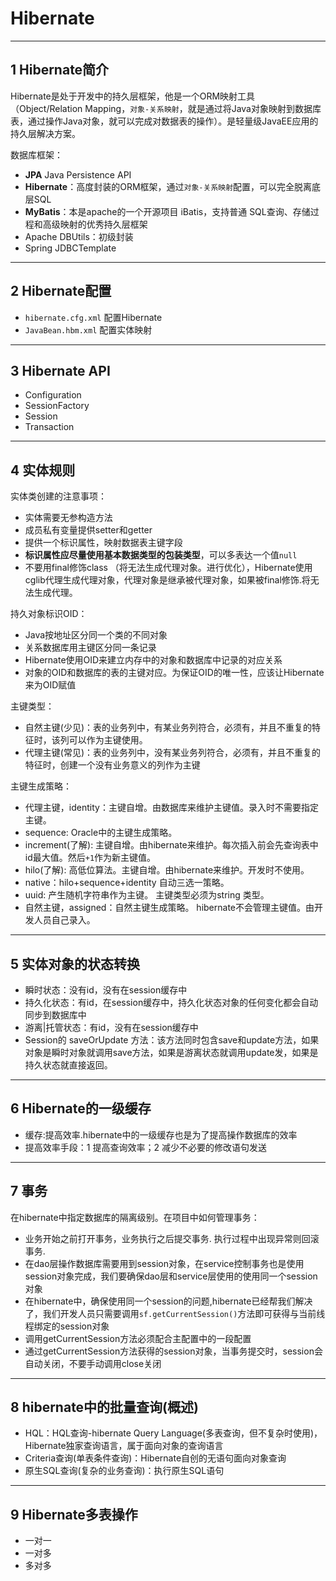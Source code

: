 # Hibernate

---
## 1 Hibernate简介

Hibernate是处于开发中的持久层框架，他是一个ORM映射工具（Object/Relation Mapping，`对象-关系映射`，就是通过将Java对象映射到数据库表，通过操作Java对象，就可以完成对数据表的操作）。是轻量级JavaEE应用的持久层解决方案。

数据库框架：

- **JPA** Java Persistence API
- **Hibernate**：高度封装的ORM框架，通过`对象-关系映射`配置，可以完全脱离底层SQL
- **MyBatis**：本是apache的一个开源项目 iBatis，支持普通 SQL查询、存储过程和高级映射的优秀持久层框架
- Apache DBUtils：初级封装
- Spring JDBCTemplate

---
## 2 Hibernate配置

- `hibernate.cfg.xml` 配置Hibernate
- `JavaBean.hbm.xml` 配置实体映射

---
## 3 Hibernate API

- Configuration
- SessionFactory
- Session
- Transaction

---
## 4 实体规则

实体类创建的注意事项：

- 实体需要无参构造方法
- 成员私有变量提供setter和getter
- 提供一个标识属性，映射数据表主键字段
- **标识属性应尽量使用基本数据类型的包装类型**，可以多表达一个值`null`
- 不要用final修饰class （将无法生成代理对象。进行优化），Hibernate使用cglib代理生成代理对象，代理对象是继承被代理对象，如果被final修饰.将无法生成代理。

持久对象标识OID：

- Java按地址区分同一个类的不同对象
- 关系数据库用主键区分同一条记录
- Hibernate使用OID来建立内存中的对象和数据库中记录的对应关系
- 对象的OID和数据库的表的主键对应。为保证OID的唯一性，应该让Hibernate来为OID赋值

主键类型：

- 自然主键(少见)：表的业务列中，有某业务列符合，必须有，并且不重复的特征时，该列可以作为主键使用。
- 代理主键(常见)：表的业务列中，没有某业务列符合，必须有，并且不重复的特征时，创建一个没有业务意义的列作为主键

主键生成策略：

- 代理主键，identity：主键自增。由数据库来维护主键值。录入时不需要指定主键。
- sequence: Oracle中的主键生成策略。
- increment(了解): 主键自增。由hibernate来维护。每次插入前会先查询表中id最大值。然后`+1`作为新主键值。
- hilo(了解): 高低位算法。主键自增。由hibernate来维护。开发时不使用。
- native：hilo+sequence+identity 自动三选一策略。
- uuid: 产生随机字符串作为主键。 主键类型必须为string 类型。
- 自然主键，assigned：自然主键生成策略。 hibernate不会管理主键值。由开发人员自己录入。

---
## 5 实体对象的状态转换

- 瞬时状态：没有id，没有在session缓存中
- 持久化状态：有id，在session缓存中，持久化状态对象的任何变化都会自动同步到数据库中
- 游离|托管状态：有id，没有在session缓存中
- Session的 saveOrUpdate 方法：该方法同时包含save和update方法，如果对象是瞬时对象就调用save方法，如果是游离状态就调用update发，如果是持久状态就直接返回。

---
## 6 Hibernate的一级缓存

- 缓存:提高效率.hibernate中的一级缓存也是为了提高操作数据库的效率
- 提高效率手段：1 提高查询效率；2 减少不必要的修改语句发送

---
## 7 事务

在hibernate中指定数据库的隔离级别。在项目中如何管理事务：

- 业务开始之前打开事务，业务执行之后提交事务. 执行过程中出现异常则回滚事务.
- 在dao层操作数据库需要用到session对象，在service控制事务也是使用session对象完成，我们要确保dao层和service层使用的使用同一个session对象
- 在hibernate中，确保使用同一个session的问题,hibernate已经帮我们解决了，我们开发人员只需要调用`sf.getCurrentSession()`方法即可获得与当前线程绑定的session对象
- 调用getCurrentSession方法必须配合主配置中的一段配置
- 通过getCurrentSession方法获得的session对象，当事务提交时，session会自动关闭，不要手动调用close关闭

---
## 8 hibernate中的批量查询(概述)

- HQL：HQL查询-hibernate Query Language(多表查询，但不复杂时使用)，Hibernate独家查询语言，属于面向对象的查询语言
- Criteria查询(单表条件查询)：Hibernate自创的无语句面向对象查询
- 原生SQL查询(复杂的业务查询)：执行原生SQL语句

---
## 9 Hibernate多表操作

- 一对一
- 一对多
- 多对多